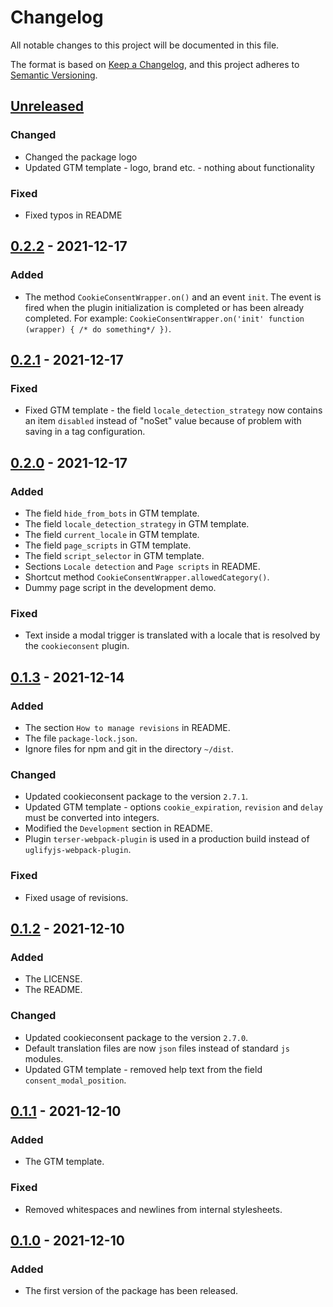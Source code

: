 # Changelog

All notable changes to this project will be documented in this file.

The format is based on [Keep a Changelog](https://keepachangelog.com/en/1.0.0/),
and this project adheres to [Semantic Versioning](https://semver.org/spec/v2.0.0.html).

## [Unreleased]

### Changed

- Changed the package logo
- Updated GTM template - logo, brand etc. - nothing about functionality

### Fixed

- Fixed typos in README

## [0.2.2] - 2021-12-17

### Added

- The method `CookieConsentWrapper.on()` and an event `init`. The event is fired when the plugin initialization is completed or has been already completed. For example: `CookieConsentWrapper.on('init' function (wrapper) { /* do something*/ })`.

## [0.2.1] - 2021-12-17

### Fixed

- Fixed GTM template - the field `locale_detection_strategy` now contains an item `disabled` instead of "noSet" value because of problem with saving in a tag configuration.

## [0.2.0] - 2021-12-17

### Added

- The field `hide_from_bots` in GTM template.
- The field `locale_detection_strategy` in GTM template.
- The field `current_locale` in GTM template.
- The field `page_scripts` in GTM template.
- The field `script_selector` in GTM template.
- Sections `Locale detection` and `Page scripts` in README.
- Shortcut method `CookieConsentWrapper.allowedCategory()`.
- Dummy page script in the development demo.

### Fixed

- Text inside a modal trigger is translated with a locale that is resolved by the `cookieconsent` plugin.

## [0.1.3] - 2021-12-14

### Added

- The section `How to manage revisions` in README.
- The file `package-lock.json`.
- Ignore files for npm and git in the directory `~/dist`.

### Changed

- Updated cookieconsent package to the version `2.7.1`.
- Updated GTM template - options `cookie_expiration`, `revision` and `delay` must be converted into integers.
- Modified the `Development` section in README.
- Plugin `terser-webpack-plugin` is used in a production build instead of `uglifyjs-webpack-plugin`.

### Fixed

- Fixed usage of revisions.

## [0.1.2] - 2021-12-10

### Added

- The LICENSE.
- The README.

### Changed

- Updated cookieconsent package to the version `2.7.0`.
- Default translation files are now `json` files instead of standard `js` modules.
- Updated GTM template - removed help text from the field `consent_modal_position`.

## [0.1.1] - 2021-12-10

### Added

- The GTM template.

### Fixed

- Removed whitespaces and newlines from internal stylesheets.

## [0.1.0] - 2021-12-10

### Added

- The first version of the package has been released.

[unreleased]: https://github.com/68publishers/cookie-consent/compare/v0.2.2...main
[0.2.2]: https://github.com/68publishers/cookie-consent/compare/v0.2.1...v0.2.2
[0.2.1]: https://github.com/68publishers/cookie-consent/compare/v0.2.0...v0.2.1
[0.2.0]: https://github.com/68publishers/cookie-consent/compare/v0.1.3...v0.2.0
[0.1.3]: https://github.com/68publishers/cookie-consent/compare/v0.1.2...v0.1.3
[0.1.2]: https://github.com/68publishers/cookie-consent/compare/v0.1.1...v0.1.2
[0.1.1]: https://github.com/68publishers/cookie-consent/compare/v0.1...v0.1.1
[0.1.0]: https://github.com/68publishers/cookie-consent/commits/v0.1
